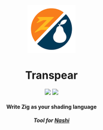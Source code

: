 <div align="center">
  <div>
      <img src="assets/Transpear-Logo.png" style="width:128px; height:auto;"></img>
      <h1>Transpear</h1>
  </div>
  <img src="https://img.shields.io/badge/written%20in-Zig-orange?logo=zig"></img>
  <img src="https://img.shields.io/badge/✓-cross--platform--shading🔺💻-brightgreen"></img>

  <h4>Write Zig as your shading language</h4>
  <h5>Tool for <a href="https://github.com/mozbeel/Nashi">Nashi</a>
</div>

